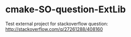 cmake-SO-question-ExtLib
=======================

Test external project for stackoverflow question: http://stackoverflow.com/q/27261288/408160
